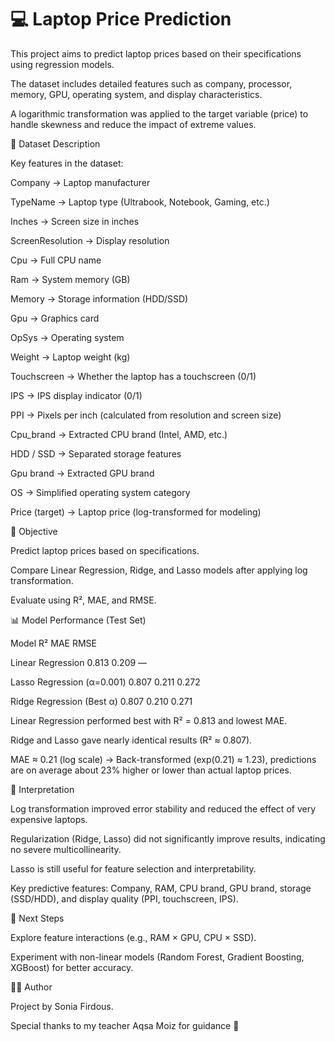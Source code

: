 # 💻 Laptop Price Prediction

This project aims to predict laptop prices based on their specifications using regression models. 

The dataset includes detailed features such as company, processor, memory, GPU, operating system, and display characteristics.

A logarithmic transformation was applied to the target variable (price) to handle skewness and reduce the impact of extreme values.

📌 Dataset Description

Key features in the dataset:

Company → Laptop manufacturer

TypeName → Laptop type (Ultrabook, Notebook, Gaming, etc.)

Inches → Screen size in inches

ScreenResolution → Display resolution

Cpu → Full CPU name

Ram → System memory (GB)

Memory → Storage information (HDD/SSD)

Gpu → Graphics card

OpSys → Operating system

Weight → Laptop weight (kg)

Touchscreen → Whether the laptop has a touchscreen (0/1)

IPS → IPS display indicator (0/1)

PPI → Pixels per inch (calculated from resolution and screen size)

Cpu_brand → Extracted CPU brand (Intel, AMD, etc.)

HDD / SSD → Separated storage features

Gpu brand → Extracted GPU brand

OS → Simplified operating system category

Price (target) → Laptop price (log-transformed for modeling)

🎯 Objective

Predict laptop prices based on specifications.

Compare Linear Regression, Ridge, and Lasso models after applying log transformation.

Evaluate using R², MAE, and RMSE.

📊 Model Performance (Test Set)

Model	R²	MAE	RMSE

Linear Regression	0.813	0.209	—

Lasso Regression (α=0.001)	0.807	0.211	0.272

Ridge Regression (Best α)	0.807	0.210	0.271

Linear Regression performed best with R² = 0.813 and lowest MAE.

Ridge and Lasso gave nearly identical results (R² ≈ 0.807).

MAE ≈ 0.21 (log scale) → Back-transformed (exp(0.21) ≈ 1.23), predictions are on average about 23% higher or lower than actual laptop prices.

🔎 Interpretation

Log transformation improved error stability and reduced the effect of very expensive laptops.

Regularization (Ridge, Lasso) did not significantly improve results, indicating no severe multicollinearity.

Lasso is still useful for feature selection and interpretability.

Key predictive features: Company, RAM, CPU brand, GPU brand, storage (SSD/HDD), and display quality (PPI, touchscreen, IPS).

🚀 Next Steps

Explore feature interactions (e.g., RAM × GPU, CPU × SSD).

Experiment with non-linear models (Random Forest, Gradient Boosting, XGBoost) for better accuracy.

👩‍💻 Author

Project by Sonia Firdous. 

Special thanks to my teacher Aqsa Moiz for guidance 🙏
